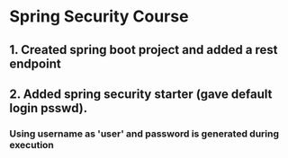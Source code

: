 # Spring Security Course
## 1. Created spring boot project and added a rest endpoint
## 2. Added spring security starter (gave default login psswd).
### Using username as 'user' and password is generated during execution